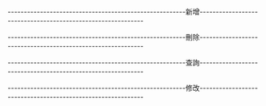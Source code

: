 -------------------------------------------------------新增------------------------------------------------------------

-------------------------------------------------------刪除------------------------------------------------------------

-------------------------------------------------------查詢------------------------------------------------------------

-------------------------------------------------------修改------------------------------------------------------------
